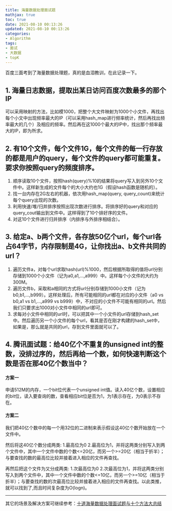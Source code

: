 ```yaml
---
title: 海量数据处理面试题
mathjax: true
toc: true
date: 2021-08-10 00:13:26
updated: 2021-08-10 00:13:26
categories:
- Algorithm
tags:
- 面试
- 大数据
- topK
---
```


百度三面考到了海量数据处理题，真的是血泪教训，在此记录一下。

<!--more-->

## 1. 海量日志数据，提取出某日访问百度次数最多的那个IP
可以采用映射的方法，比如模1000，把整个大文件映射为1000个小文件，再找出每个小文中出现频率最大的IP（可以采用hash_map进行频率统计，然后再找出频率最大的几个）及相应的频率。然后再在这1000个最大的IP中，找出那个频率最大的IP，即为所求。

## 2. 有10个文件，每个文件1G，每个文件的每一行存放的都是用户的query，每个文件的query都可能重复。要求你按照query的频度排序。
1. 顺序读取10个文件，按照hash(query)%10的结果将query写入到另外10个文件中。这样新生成的文件每个的大小大约也1G（假设hash函数是随机的）。 
2. 找一台内存在2G左右的机器，依次用hash_map(query, query_count)来统计每个query出现的次数。
3. 利用快速/堆/归并排序按照出现次数进行排序。将排序好的query和对应的query_cout输出到文件中。这样得到了10个排好序的文件。
4. 对这10个文件进行归并排序（内排序与外排序相结合）。

## 3. 给定a、b两个文件，各存放50亿个url，每个url各占64字节，内存限制是4G，让你找出a、b文件共同的url？

1. 遍历文件a，对每个url求取hash(url)%1000，然后根据所取得的值将url分别存储到1000个小文件（记为a0,a1,...,a999）中。这样每个小文件的大约为300M。
2. 遍历文件b，采取和a相同的方式将url分别存储到1000小文件（记为b0,b1,...,b999）。这样处理后，所有可能相同的url都在对应的小文件（a0 vs b0,a1 vs b1,...,a999 vs b999）中，不对应的小文件不可能有相同的url。然后我们只要求出1000对小文件中相同的url即可。
3. 求每对小文件中相同的url时，可以把其中一个小文件的url存储到hash_set中。然后遍历另一个小文件的每个url，看其是否在刚才构建的hash_set中，如果是，那么就是共同的url，存到文件里面就可以了。

## 4. 腾讯面试题：给40亿个不重复的unsigned int的整数，没排过序的，然后再给一个数，如何快速判断这个数是否在那40亿个数当中？

#### 方案一
申请512M的内存，一个bit位代表一个unsigned int值。读入40亿个数，设置相应的bit位，读入要查询的数，查看相应bit位是否为1，为1表示存在，为0表示不存在。

#### 方案二
我们把40亿个数中的每一个用32位的二进制来表示假设这40亿个数开始放在一个文件中。

然后将这40亿个数分成两类: 1.最高位为0 2.最高位为1，并将这两类分别写入到两个文件中，其中一个文件中数的个数<=20亿，而另一个>=20亿（相当于折半）；与要查找的数的最高位比较并接着进入相应的文件再查找。

再然后把这个文件为又分成两类: 1.次最高位为0 2.次最高位为1，并将这两类分别写入到两个文件中，其中一个文件中数的个数<=10亿，而另一个>=10亿（相当于折半）；与要查找的数的次最高位比较并接着进入相应的文件再查找。以此类推，就可以找到了,而且时间复杂度为O(logn)。

___
其它的场景及解决方案可继续参考：[十道海量数据处理面试题与十个方法大总结](https://zhuanlan.zhihu.com/p/341386422)